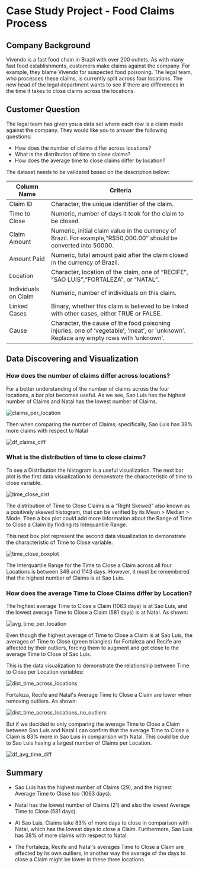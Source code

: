# Case Study Project - Food Claims Process

## Company Background

Vivendo is a fast food chain in Brazil with over 200 outlets. As with many fast food
establishments, customers make claims against the company. For example, they blame
Vivendo for suspected food poisoning.
The legal team, who processes these claims, is currently split across four locations. The new
head of the legal department wants to see if there are differences in the time it takes to close
claims across the locations.

## Customer Question

The legal team has given you a data set where each row is a claim made against the
company. They would like you to answer the following questions:

- How does the number of claims differ across locations?
- What is the distribution of time to close claims?
- How does the average time to close claims differ by location?

The dataset needs to be validated based on the description below:

|Column Name          |Criteria                                                                                                                             |     
|---------------------|-------------------------------------------------------------------------------------------------------------------------------------|  
|Claim ID             |Character, the unique identifier of the claim.                                                                                       |
|Time to Close        |Numeric, number of days it took for the claim to be closed.                                                                          |
|Claim Amount         |Numeric, initial claim value in the currency of Brazil. For example,“R$50,000.00” should be converted into 50000.                    |
|Amount Paid          |Numeric, total amount paid after the claim closed in the currency of Brazil.                                                         |
|Location             |Character, location of the claim, one of “RECIFE”, “SAO LUIS”,“FORTALEZA”, or “NATAL”.                                               |
|Individuals on Claim |Numeric, number of individuals on this claim.                                                                                        |
|Linked Cases         |Binary, whether this claim is believed to be linked with other cases, either TRUE or FALSE.                                          |
|Cause                |Character, the cause of the food poisoning injuries, one of ‘vegetable’, ‘meat’, or 'unknown’. Replace any empty rows with ‘unknown’.|


## Data Discovering and Visualization

### How does the number of claims differ across locations?

For a better understanding of the number of claims across the four locations, a bar plot becomes useful. As we see, Sao Luis has the highest number of Claims and Natal has the lowest number of Claims.

![claims_per_location](https://user-images.githubusercontent.com/56371747/200199208-29f32bb8-4f3b-4258-9d84-69e651c53f8f.png)


Then when comparing the number of Claims; specifically, Sao Luis has 38% more claims with respect to Natal

![df_claims_diff](https://user-images.githubusercontent.com/56371747/200199224-6d031ccd-9f5d-4aa5-b40b-2a27125e75d8.png)


### What is the distribution of time to close claims?

To see a Distribution the histogram is a useful visualization. The next bar plot is the first data visualization to demonstrate the characteristic of time to close variable.

![time_close_dist](https://user-images.githubusercontent.com/56371747/200199235-2340dc8e-15be-4c3a-a1f2-cb47b3b15f5b.png)


The distribution of Time to Close Claims is a "Right Skewed" also known as a positively skewed histogram, that can be verified by its Mean > Median > Mode. Then a box plot could add more information about the Range of Time to Close a Claim by finding its Intequantile Range.

This next box plot represent the second data visualization to demonstrate the characteristic of Time to Close variable.

![time_close_boxplot](https://user-images.githubusercontent.com/56371747/200199254-c86e1937-c247-4681-aaf5-5966f2470f50.png)

The Interquartile Range for the Time to Close a Claim across all four Locations is between 349 and 1143 days. However, it must be remembered that the highest number of Claims is at Sao Luis.


### How does the average Time to Close Claims differ by Location?

The highest average Time to Close a Claim (1063 days) is at Sao Luis, and the lowest average Time to Close a Claim (581 days) is at Natal. As shown:

![avg_time_per_location](https://user-images.githubusercontent.com/56371747/200199268-0c1c0c31-1e48-4d9b-82f6-3153de8f3338.png)

Even though the highest average of Time to Close a Claim is at Sao Luis, the averages of Time to Close (green triangles) for Fortaleza and Recife are affected by their outliers, forcing them to augment and get close to the average Time to Close of Sao Luis.

This is the data visualization to demonstrate the relationship between Time to Close per Location variables:

![dist_time_across_locations](https://user-images.githubusercontent.com/56371747/200199289-6008fdcb-2a05-493f-9ab0-aea05750adab.png)


Fortaleza, Recife and Natal's Average Time to Close a Claim are lower when removing outliers. As shown:

![dist_time_across_locations_no_outliers](https://user-images.githubusercontent.com/56371747/200210601-b56b5c00-0e3c-4a01-8723-c7d8d733609b.png)

But if we decided to only comparing the average Time to Close a Claim between Sao Luis and Natal I can confirm that the average Time to Close a Claim is 83% more in Sao Luis in comparison with Natal. This could be due to Sao Luis having a largest number of Claims per Location.

![df_avg_time_diff](https://user-images.githubusercontent.com/56371747/200199299-556d1211-5897-4ea5-a890-cd1e055d26ef.png)



## Summary

- Sao Luis has the highest number of Claims (29), and the highest Average Time to Close too (1063 days).

- Natal has the lowest number of Claims (21) and also the lowest Average Time to Close (581 days).

- At Sao Luis, Claims take 83% of more days to close in comparison with Natal, which has the lowest days to close a Claim. Furthermore, Sao Luis has 38% of more claims with respect to Natal.

- The Fortaleza, Recife and Natal's averages Time to Close a Claim are affected by its own outliers, in another way the average of the days to close a Claim might be lower in these three locations.




































